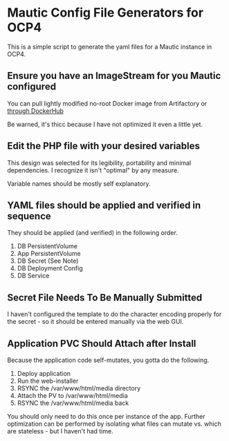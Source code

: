 Mautic Config File Generators for OCP4
======================================

This is a simple script to generate the yaml files for a Mautic instance in OCP4.

Ensure you have an ImageStream for you Mautic configured
--------------------------------------------------------

You can pull lightly modified no-root Docker image from Artifactory or [through DockerHub](https://dockerhub.com/jeremyvernon/mautid-docker-noroot)

Be warned, it's thicc because I have not optimized it even a little yet.

Edit the PHP file with your desired variables
---------------------------------------------

This design was selected for its legibility, portability and minimal dependencies. I recognize it isn't "optimal" by any measure.

Variable names should be mostly self explanatory.

YAML files should be applied and verified in sequence
-----------------------------------------------------

They should be applied (and verified) in the following order.

1) DB PersistentVolume
2) App PersistentVolume
3) DB Secret (See Note)
3) DB Deployment Config
4) DB Service

Secret File Needs To Be Manually Submitted
------------------------------------------

I haven't configured the template to do the character encoding properly for the secret - so it should be entered manually via the web GUI.

Application PVC Should Attach after Install
---------------------------------------------------

Because the application code self-mutates, you gotta do the following.

1) Deploy application
2) Run the web-installer
3) RSYNC the /var/www/html/media directory
4) Attach the PV to /var/www/html/media
5) RSYNC the /var/www/html/media back 

You should only need to do this once per instance of the app. Further optimization can be performed by isolating what files can mutate vs. which are stateless - but I haven't had time.
